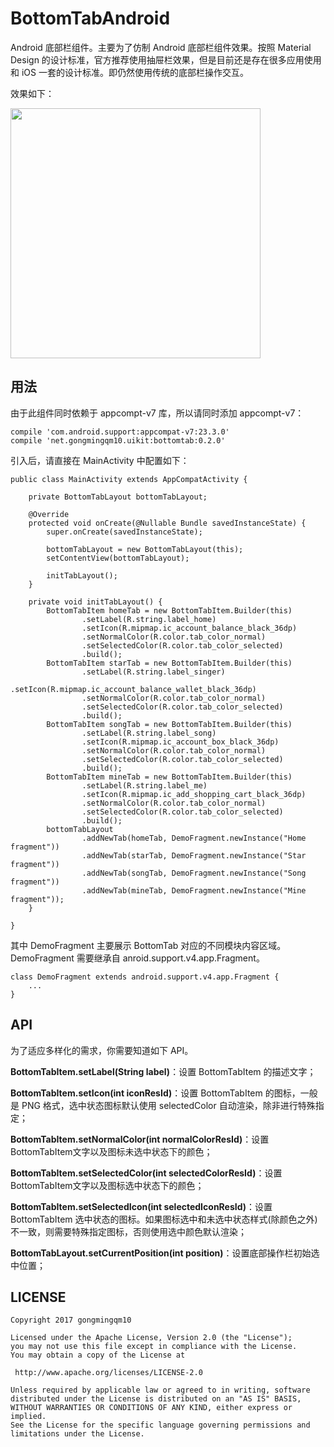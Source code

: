 # BottomTabAndroid

Android 底部栏组件。主要为了仿制 Android 底部栏组件效果。按照 Material Design 的设计标准，官方推荐使用抽屉栏效果，但是目前还是存在很多应用使用和 iOS 一套的设计标准。即仍然使用传统的底部栏操作交互。

效果如下：

<img src="https://raw.githubusercontent.com/gongmingqm10/BottomTabAndroid/master/arts/bintray_demo.png" width="400">

## 用法

由于此组件同时依赖于 appcompt-v7 库，所以请同时添加 appcompt-v7：

```
compile 'com.android.support:appcompat-v7:23.3.0'
compile 'net.gongmingqm10.uikit:bottomtab:0.2.0'
```

引入后，请直接在 MainActivity 中配置如下：

```
public class MainActivity extends AppCompatActivity {

    private BottomTabLayout bottomTabLayout;

    @Override
    protected void onCreate(@Nullable Bundle savedInstanceState) {
        super.onCreate(savedInstanceState);

        bottomTabLayout = new BottomTabLayout(this);
        setContentView(bottomTabLayout);

        initTabLayout();
    }

    private void initTabLayout() {
        BottomTabItem homeTab = new BottomTabItem.Builder(this)
                .setLabel(R.string.label_home)
                .setIcon(R.mipmap.ic_account_balance_black_36dp)
                .setNormalColor(R.color.tab_color_normal)
                .setSelectedColor(R.color.tab_color_selected)
                .build();
        BottomTabItem starTab = new BottomTabItem.Builder(this)
                .setLabel(R.string.label_singer)
                .setIcon(R.mipmap.ic_account_balance_wallet_black_36dp)
                .setNormalColor(R.color.tab_color_normal)
                .setSelectedColor(R.color.tab_color_selected)
                .build();
        BottomTabItem songTab = new BottomTabItem.Builder(this)
                .setLabel(R.string.label_song)
                .setIcon(R.mipmap.ic_account_box_black_36dp)
                .setNormalColor(R.color.tab_color_normal)
                .setSelectedColor(R.color.tab_color_selected)
                .build();
        BottomTabItem mineTab = new BottomTabItem.Builder(this)
                .setLabel(R.string.label_me)
                .setIcon(R.mipmap.ic_add_shopping_cart_black_36dp)
                .setNormalColor(R.color.tab_color_normal)
                .setSelectedColor(R.color.tab_color_selected)
                .build();
        bottomTabLayout
                .addNewTab(homeTab, DemoFragment.newInstance("Home fragment"))
                .addNewTab(starTab, DemoFragment.newInstance("Star fragment"))
                .addNewTab(songTab, DemoFragment.newInstance("Song fragment"))
                .addNewTab(mineTab, DemoFragment.newInstance("Mine fragment"));
    }

}
```

其中 DemoFragment 主要展示 BottomTab 对应的不同模块内容区域。DemoFragment 需要继承自 anroid.support.v4.app.Fragment。

```
class DemoFragment extends android.support.v4.app.Fragment {
    ...
}
```

## API

为了适应多样化的需求，你需要知道如下 API。

**BottomTabItem.setLabel(String label)**：设置 BottomTabItem 的描述文字；

**BottomTabItem.setIcon(int iconResId)**：设置 BottomTabItem 的图标，一般是 PNG 格式，选中状态图标默认使用 selectedColor 自动渲染，除非进行特殊指定；

**BottomTabItem.setNormalColor(int normalColorResId)**：设置 BottomTabItem文字以及图标未选中状态下的颜色；

**BottomTabItem.setSelectedColor(int selectedColorResId)**：设置 BottomTabItem文字以及图标选中状态下的颜色；

**BottomTabItem.setSelectedIcon(int selectedIconResId)**：设置 BottomTabItem 选中状态的图标。如果图标选中和未选中状态样式(除颜色之外)不一致，则需要特殊指定图标，否则使用选中颜色默认渲染；

**BottomTabLayout.setCurrentPosition(int position)**：设置底部操作栏初始选中位置；


## LICENSE

```
Copyright 2017 gongmingqm10

Licensed under the Apache License, Version 2.0 (the "License");
you may not use this file except in compliance with the License.
You may obtain a copy of the License at

 http://www.apache.org/licenses/LICENSE-2.0

Unless required by applicable law or agreed to in writing, software
distributed under the License is distributed on an "AS IS" BASIS,
WITHOUT WARRANTIES OR CONDITIONS OF ANY KIND, either express or implied.
See the License for the specific language governing permissions and
limitations under the License.
```